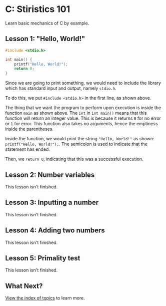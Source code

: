 # C: Stiristics 101

Learn basic mechanics of C by example.

## Lesson 1: "Hello, World!"

```c
#include <stdio.h>

int main() {
    printf("Hello, World!");
    return 0;
}
```

Since we are going to print something, we would need to include the library which has standard input and output, namely `stdio.h`.

To do this, we put `#include <stdio.h>` in the first line, as shown above.

The thing that we want the program to perform upon execution is inside the function `main` as shown above. The `int` in `int main()` means that this function will return an integer value. This is because it returns `0` for no error or `1` for error. This function also takes no arguments, hence the emptiness inside the parentheses.

Inside the function, we would print the string `"Hello, World!"` as shown: `printf("Hello, World!");`. The semicolon is used to indicate that the statement has ended.

Then, we `return 0`, indicating that this was a successful execution.

## Lesson 2: Number variables

This lesson isn't finished.

## Lesson 3: Inputting a number

This lesson isn't finished.

## Lesson 4: Adding two numbers

This lesson isn't finished.

## Lesson 5: Primality test

This lesson isn't finished.

## What Next?

[View the index of topics](../README.md) to learn more.
